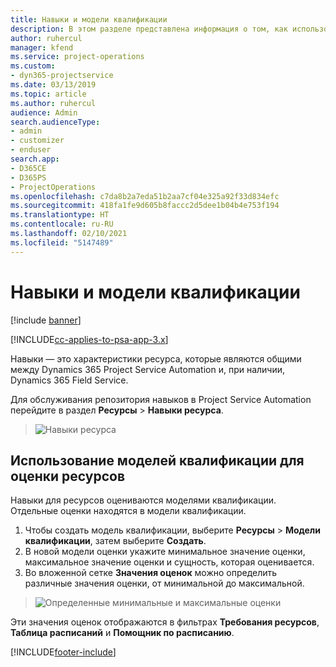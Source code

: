 ```yaml
---
title: Навыки и модели квалификации
description: В этом разделе представлена информация о том, как использовать навыки и модели квалификации.
author: ruhercul
manager: kfend
ms.service: project-operations
ms.custom:
- dyn365-projectservice
ms.date: 03/13/2019
ms.topic: article
ms.author: ruhercul
audience: Admin
search.audienceType:
- admin
- customizer
- enduser
search.app:
- D365CE
- D365PS
- ProjectOperations
ms.openlocfilehash: c7da8b2a7eda51b2aa7cf04e325a92f33d834efc
ms.sourcegitcommit: 418fa1fe9d605b8faccc2d5dee1b04b4e753f194
ms.translationtype: HT
ms.contentlocale: ru-RU
ms.lasthandoff: 02/10/2021
ms.locfileid: "5147489"
---
```

# <a name="skills-and-proficiency-models"></a>Навыки и модели квалификации

[!include [banner](../includes/psa-now-project-operations.md)]

[!INCLUDE[cc-applies-to-psa-app-3.x](../includes/cc-applies-to-psa-app-3x.md)]

Навыки — это характеристики ресурса, которые являются общими между Dynamics 365 Project Service Automation и, при наличии, Dynamics 365 Field Service. 

Для обслуживания репозитория навыков в Project Service Automation перейдите в раздел **Ресурсы** \> **Навыки ресурса**. 

> ![Навыки ресурса](media/Resource-Management-image84.png)

## <a name="use-proficiency-models-to-rate-resources"></a>Использование моделей квалификации для оценки ресурсов

Навыки для ресурсов оцениваются моделями квалификации. Отдельные оценки находятся в модели квалификации. 

1. Чтобы создать модель квалификации, выберите **Ресурсы** \> **Модели квалификации**, затем выберите **Создать**.
2. В новой модели оценки укажите минимальное значение оценки, максимальное значение оценки и сущность, которая оценивается.
3. Во вложенной сетке **Значения оценок** можно определить различные значения оценки, от минимальной до максимальной.

> ![Определенные минимальные и максимальные оценки](media/Resource-Management-image85.png)

Эти значения оценок отображаются в фильтрах **Требования ресурсов**, **Таблица расписаний** и **Помощник по расписанию**.


[!INCLUDE[footer-include](../includes/footer-banner.md)]